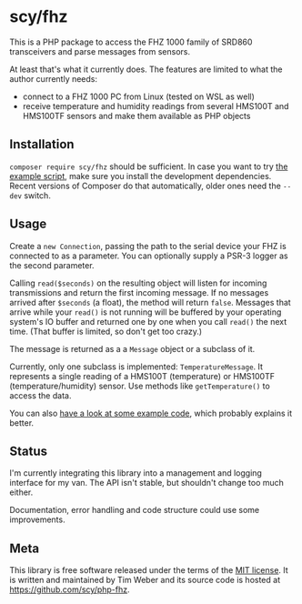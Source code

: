# scy/fhz

This is a PHP package to access the FHZ 1000 family of SRD860 transceivers and parse messages from sensors.

At least that's what it currently does.
The features are limited to what the author currently needs:

* connect to a FHZ 1000 PC from Linux (tested on WSL as well)
* receive temperature and humidity readings from several HMS100T and HMS100TF sensors and make them available as PHP objects

## Installation

`composer require scy/fhz` should be sufficient.
In case you want to try [the example script](example.php), make sure you install the development dependencies.
Recent versions of Composer do that automatically, older ones need the `--dev` switch.

## Usage

Create a `new Connection`, passing the path to the serial device your FHZ is connected to as a parameter.
You can optionally supply a PSR-3 logger as the second parameter.

Calling `read($seconds)` on the resulting object will listen for incoming transmissions and return the first incoming message.
If no messages arrived after `$seconds` (a float), the method will return `false`.
Messages that arrive while your `read()` is not running will be buffered by your operating system's IO buffer and returned one by one when you call `read()` the next time.
(That buffer is limited, so don't get too crazy.)

The message is returned as a a `Message` object or a subclass of it.

Currently, only one subclass is implemented: `TemperatureMessage`.
It represents a single reading of a HMS100T (temperature) or HMS100TF (temperature/humidity) sensor.
Use methods like `getTemperature()` to access the data.

You can also [have a look at some example code](example.php), which probably explains it better.

## Status

I'm currently integrating this library into a management and logging interface for my van.
The API isn't stable, but shouldn't change too much either.

Documentation, error handling and code structure could use some improvements.

## Meta

This library is free software released under the terms of the [MIT license](LICENSE.txt).
It is written and maintained by Tim Weber and its source code is hosted at <https://github.com/scy/php-fhz>.
